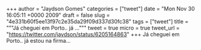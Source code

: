 
+++
author = "Jaydson Gomes"
categories = ["tweet"]
date = "Mon Nov 30 16:05:11 +0000 2009"
draft = false
slug = "4e331b60f5ee13f97c2e35da29f09d337d30fc38"
tags = ["tweet"]
title = """Já cheguei em Porto.. já ..."""
tweet = true
micro = true
tweet_url = "https://twitter.com/jaydson/status/6205164863"
+++
Já cheguei em Porto.. já estou na firma...
